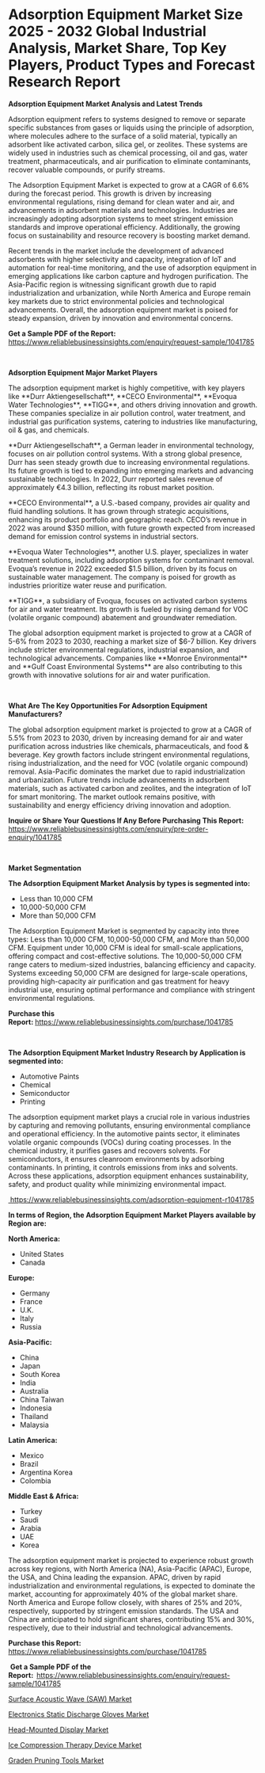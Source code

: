 <p><h1>Adsorption Equipment Market Size 2025 - 2032 Global Industrial Analysis, Market Share, Top Key Players, Product Types and Forecast Research Report</h1></p><p><strong>Adsorption Equipment Market Analysis and Latest Trends</strong></p>
<p><p>Adsorption equipment refers to systems designed to remove or separate specific substances from gases or liquids using the principle of adsorption, where molecules adhere to the surface of a solid material, typically an adsorbent like activated carbon, silica gel, or zeolites. These systems are widely used in industries such as chemical processing, oil and gas, water treatment, pharmaceuticals, and air purification to eliminate contaminants, recover valuable compounds, or purify streams.</p><p>The Adsorption Equipment Market is expected to grow at a CAGR of 6.6% during the forecast period. This growth is driven by increasing environmental regulations, rising demand for clean water and air, and advancements in adsorbent materials and technologies. Industries are increasingly adopting adsorption systems to meet stringent emission standards and improve operational efficiency. Additionally, the growing focus on sustainability and resource recovery is boosting market demand.</p><p>Recent trends in the market include the development of advanced adsorbents with higher selectivity and capacity, integration of IoT and automation for real-time monitoring, and the use of adsorption equipment in emerging applications like carbon capture and hydrogen purification. The Asia-Pacific region is witnessing significant growth due to rapid industrialization and urbanization, while North America and Europe remain key markets due to strict environmental policies and technological advancements. Overall, the adsorption equipment market is poised for steady expansion, driven by innovation and environmental concerns.</p></p>
<p><strong>Get a Sample PDF of the Report:&nbsp;</strong> <a href="https://www.reliablebusinessinsights.com/enquiry/request-sample/1041785?utm_campaign=2104&utm_medium=2&utm_source=Github&utm_content=ia&utm_term=25012025&utm_id=adsorption-equipment">https://www.reliablebusinessinsights.com/enquiry/request-sample/1041785</a></p>
<p>&nbsp;</p>
<p><strong>Adsorption Equipment Major Market Players</strong></p>
<p><p>The adsorption equipment market is highly competitive, with key players like **Durr Aktiengesellschaft**, **CECO Environmental**, **Evoqua Water Technologies**, **TIGG**, and others driving innovation and growth. These companies specialize in air pollution control, water treatment, and industrial gas purification systems, catering to industries like manufacturing, oil & gas, and chemicals.</p><p>**Durr Aktiengesellschaft**, a German leader in environmental technology, focuses on air pollution control systems. With a strong global presence, Durr has seen steady growth due to increasing environmental regulations. Its future growth is tied to expanding into emerging markets and advancing sustainable technologies. In 2022, Durr reported sales revenue of approximately €4.3 billion, reflecting its robust market position.</p><p>**CECO Environmental**, a U.S.-based company, provides air quality and fluid handling solutions. It has grown through strategic acquisitions, enhancing its product portfolio and geographic reach. CECO’s revenue in 2022 was around $350 million, with future growth expected from increased demand for emission control systems in industrial sectors.</p><p>**Evoqua Water Technologies**, another U.S. player, specializes in water treatment solutions, including adsorption systems for contaminant removal. Evoqua’s revenue in 2022 exceeded $1.5 billion, driven by its focus on sustainable water management. The company is poised for growth as industries prioritize water reuse and purification.</p><p>**TIGG**, a subsidiary of Evoqua, focuses on activated carbon systems for air and water treatment. Its growth is fueled by rising demand for VOC (volatile organic compound) abatement and groundwater remediation.</p><p>The global adsorption equipment market is projected to grow at a CAGR of 5-6% from 2023 to 2030, reaching a market size of $6-7 billion. Key drivers include stricter environmental regulations, industrial expansion, and technological advancements. Companies like **Monroe Environmental** and **Gulf Coast Environmental Systems** are also contributing to this growth with innovative solutions for air and water purification.</p></p>
<p>&nbsp;</p>
<p><strong>What Are The Key Opportunities For Adsorption Equipment Manufacturers?</strong></p>
<p><p>The global adsorption equipment market is projected to grow at a CAGR of 5.5% from 2023 to 2030, driven by increasing demand for air and water purification across industries like chemicals, pharmaceuticals, and food & beverage. Key growth factors include stringent environmental regulations, rising industrialization, and the need for VOC (volatile organic compound) removal. Asia-Pacific dominates the market due to rapid industrialization and urbanization. Future trends include advancements in adsorbent materials, such as activated carbon and zeolites, and the integration of IoT for smart monitoring. The market outlook remains positive, with sustainability and energy efficiency driving innovation and adoption.</p></p>
<p><strong>Inquire or Share Your Questions If Any Before Purchasing This Report:</strong> <a href="https://www.reliablebusinessinsights.com/enquiry/pre-order-enquiry/1041785?utm_campaign=2104&utm_medium=2&utm_source=Github&utm_content=ia&utm_term=25012025&utm_id=adsorption-equipment">https://www.reliablebusinessinsights.com/enquiry/pre-order-enquiry/1041785</a></p>
<p>&nbsp;</p>
<p><strong>Market Segmentation</strong></p>
<p><strong>The Adsorption Equipment Market Analysis by types is segmented into:</strong></p>
<p><ul><li>Less than 10,000 CFM</li><li>10,000-50,000 CFM</li><li>More than 50,000 CFM</li></ul></p>
<p><p>The Adsorption Equipment Market is segmented by capacity into three types: Less than 10,000 CFM, 10,000-50,000 CFM, and More than 50,000 CFM. Equipment under 10,000 CFM is ideal for small-scale applications, offering compact and cost-effective solutions. The 10,000-50,000 CFM range caters to medium-sized industries, balancing efficiency and capacity. Systems exceeding 50,000 CFM are designed for large-scale operations, providing high-capacity air purification and gas treatment for heavy industrial use, ensuring optimal performance and compliance with stringent environmental regulations.</p></p>
<p><strong>Purchase this Report:&nbsp;</strong><a href="https://www.reliablebusinessinsights.com/purchase/1041785?utm_campaign=2104&utm_medium=2&utm_source=Github&utm_content=ia&utm_term=25012025&utm_id=adsorption-equipment">https://www.reliablebusinessinsights.com/purchase/1041785</a></p>
<p>&nbsp;</p>
<p><strong>The Adsorption Equipment Market Industry Research by Application is segmented into:</strong></p>
<p><ul><li>Automotive Paints</li><li>Chemical</li><li>Semiconductor</li><li>Printing</li></ul></p>
<p><p>The adsorption equipment market plays a crucial role in various industries by capturing and removing pollutants, ensuring environmental compliance and operational efficiency. In the automotive paints sector, it eliminates volatile organic compounds (VOCs) during coating processes. In the chemical industry, it purifies gases and recovers solvents. For semiconductors, it ensures cleanroom environments by adsorbing contaminants. In printing, it controls emissions from inks and solvents. Across these applications, adsorption equipment enhances sustainability, safety, and product quality while minimizing environmental impact.</p></p>
<p><a href="https://www.reliablebusinessinsights.com/adsorption-equipment-r1041785?utm_campaign=2104&utm_medium=2&utm_source=Github&utm_content=ia&utm_term=25012025&utm_id=adsorption-equipment">&nbsp;https://www.reliablebusinessinsights.com/adsorption-equipment-r1041785</a></p>
<p><strong>In terms of Region, the Adsorption Equipment Market Players available by Region are:</strong></p>
<p>
    <p> <strong> North America: </strong>
        <ul>
            <li>United States</li>
            <li>Canada</li>
        </ul>
        </p> 
    <p> <strong> Europe: </strong>
        <ul>
            <li>Germany</li>
            <li>France</li>
            <li>U.K.</li>
            <li>Italy</li>
            <li>Russia</li>
        </ul>
        </p> 
    <p> <strong> Asia-Pacific: </strong>
        <ul>
            <li>China</li>
            <li>Japan</li>
            <li>South Korea</li>
            <li>India</li>
            <li>Australia</li>
            <li>China Taiwan</li>
            <li>Indonesia</li>
            <li>Thailand</li>
            <li>Malaysia</li>
        </ul>
        </p> 
    <p> <strong> Latin America: </strong>
        <ul>
            <li>Mexico</li>
            <li>Brazil</li>
            <li>Argentina Korea</li>
            <li>Colombia</li>
        </ul>
        </p> 
    <p> <strong> Middle East & Africa: </strong>
        <ul>
            <li>Turkey</li>
            <li>Saudi</li>
            <li>Arabia</li>
            <li>UAE</li>
            <li>Korea</li>
        </ul>
    </p>
    </p>
<p><p>The adsorption equipment market is projected to experience robust growth across key regions, with North America (NA), Asia-Pacific (APAC), Europe, the USA, and China leading the expansion. APAC, driven by rapid industrialization and environmental regulations, is expected to dominate the market, accounting for approximately 40% of the global market share. North America and Europe follow closely, with shares of 25% and 20%, respectively, supported by stringent emission standards. The USA and China are anticipated to hold significant shares, contributing 15% and 30%, respectively, due to their industrial and technological advancements.</p></p>
<p><strong>Purchase this Report: </strong><a href="https://www.reliablebusinessinsights.com/purchase/1041785?utm_campaign=2104&utm_medium=2&utm_source=Github&utm_content=ia&utm_term=25012025&utm_id=adsorption-equipment">https://www.reliablebusinessinsights.com/purchase/1041785</a></p>
<p>&nbsp;<strong>Get a Sample PDF of the Report:&nbsp;&nbsp;</strong><a href="https://www.reliablebusinessinsights.com/enquiry/request-sample/1041785?utm_campaign=2104&utm_medium=2&utm_source=Github&utm_content=ia&utm_term=25012025&utm_id=adsorption-equipment">https://www.reliablebusinessinsights.com/enquiry/request-sample/1041785</a></p>
<p><strong></strong></p>
<p><p><a href="https://www.linkedin.com/pulse/analyzing-historical-growth-trends-driversof-surface-acoustic-fyebe?utm_campaign=2104&utm_medium=2&utm_source=Github&utm_content=ia&utm_term=25012025&utm_id=adsorption-equipment">Surface Acoustic Wave (SAW) Market</a></p><p><a href="https://www.linkedin.com/pulse/electronics-static-discharge-gloves-market-trends-analysis-1pkic?utm_campaign=2104&utm_medium=2&utm_source=Github&utm_content=ia&utm_term=25012025&utm_id=adsorption-equipment">Electronics Static Discharge Gloves Market</a></p><p><a href="https://www.linkedin.com/pulse/projected-head-mounted-display-market-growth-91-cagr-wd56c?utm_campaign=2104&utm_medium=2&utm_source=Github&utm_content=ia&utm_term=25012025&utm_id=adsorption-equipment">Head-Mounted Display Market</a></p><p><a href="https://www.linkedin.com/pulse/projected-cagr-45-report-ice-compression-therapy-device-washc?utm_campaign=2104&utm_medium=2&utm_source=Github&utm_content=ia&utm_term=25012025&utm_id=adsorption-equipment">Ice Compression Therapy Device Market</a></p><p><a href="https://www.linkedin.com/pulse/exploring-growth-opportunities-graden-pruning-tools-market-8ceqf?utm_campaign=2104&utm_medium=2&utm_source=Github&utm_content=ia&utm_term=25012025&utm_id=adsorption-equipment">Graden Pruning Tools Market</a></p></p>